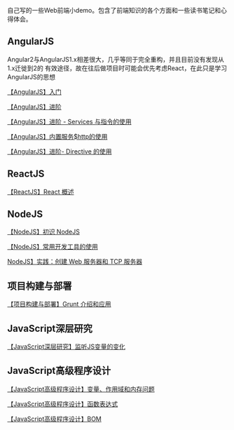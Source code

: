自己写的一些Web前端小demo。包含了前端知识的各个方面和一些读书笔记和心得体会。

## AngularJS
Angular2与AngularJS1.x相差很大，几乎等同于完全重构，并且目前没有发现从1.x迁徙到2的
有效途径，故在往后做项目时可能会优先考虑React，在此只是学习AngularJS的思想

[【AngularJS】入门](https://github.com/mikelkl/web-front-end-demo/blob/master/AngularJS/AngularJS%E5%85%A5%E9%97%A8/%E3%80%90AngularJS%E3%80%91%E5%85%A5%E9%97%A8.md)

[【AngularJS】进阶](https://github.com/mikelkl/web-front-end-demo/blob/master/AngularJS/AngularJS%E8%BF%9B%E9%98%B6/%E3%80%90AngularJS%E3%80%91%E8%BF%9B%E9%98%B6.md)

[【AngularJS】进阶 - Services 与指令的使用](https://github.com/mikelkl/web-front-end-demo/blob/06d3816ab0794d58ae49a49ebee895a92a338b53/AngularJS/AngularJS%20%E8%BF%9B%E9%98%B6-%20Services%20%E4%B8%8E%E6%8C%87%E4%BB%A4%E7%9A%84%E4%BD%BF%E7%94%A8/%E3%80%90AngularJS%E3%80%91%E8%BF%9B%E9%98%B6-%20Services%20%E4%B8%8E%E6%8C%87%E4%BB%A4%E7%9A%84%E4%BD%BF%E7%94%A8.md)

[【AngularJS】内置服务$http的使用](https://github.com/mikelkl/web-front-end-demo/blob/master/AngularJS/AngularJS%E5%86%85%E7%BD%AE%E6%9C%8D%E5%8A%A1%24http%E7%9A%84%E4%BD%BF%E7%94%A8/%E3%80%90AngularJS%E3%80%91%E5%86%85%E7%BD%AE%E6%9C%8D%E5%8A%A1%24http%E7%9A%84%E4%BD%BF%E7%94%A8.md)

[【AngularJS】进阶- Directive 的使用](https://github.com/mikelkl/web-front-end-demo/blob/master/AngularJS/AngularJS%20%E8%BF%9B%E9%98%B6-%20Directive%20%E7%9A%84%E4%BD%BF%E7%94%A8/%E3%80%90AngularJS%E3%80%91%E8%BF%9B%E9%98%B6-%20Directive%20%E7%9A%84%E4%BD%BF%E7%94%A8.md)

## ReactJS
[【ReactJS】React 概述](https://github.com/mikelkl/web-front-end-demo/blob/master/ReactJS/React%20%E6%A6%82%E8%BF%B0/%E3%80%90ReactJS%E3%80%91React%20%E6%A6%82%E8%BF%B0.md)

## NodeJS
[【NodeJS】初识 NodeJS](https://github.com/mikelkl/web-front-end-demo/blob/master/NodeJS/%E5%88%9D%E8%AF%86%20NodeJS/%E3%80%90NodeJS%E3%80%91%E5%88%9D%E8%AF%86%20NodeJS.md)

[【NodeJS】常用开发工具的使用](https://github.com/mikelkl/web-front-end-demo/blob/master/NodeJS/Node.js%20%E5%B8%B8%E7%94%A8%E5%BC%80%E5%8F%91%E5%B7%A5%E5%85%B7%E7%9A%84%E4%BD%BF%E7%94%A8/%E3%80%90NodeJS%E3%80%91%E5%B8%B8%E7%94%A8%E5%BC%80%E5%8F%91%E5%B7%A5%E5%85%B7%E7%9A%84%E4%BD%BF%E7%94%A8.md)

[NodeJS】实践：创建 Web 服务器和 TCP 服务器](https://github.com/mikelkl/web-front-end-demo/blob/master/NodeJS/Node.js%20%E5%AE%9E%E8%B7%B5%EF%BC%9A%E5%88%9B%E5%BB%BA%20Web%20%E6%9C%8D%E5%8A%A1%E5%99%A8%E5%92%8C%20TCP%20%E6%9C%8D%E5%8A%A1%E5%99%A8/%E3%80%90NodeJS%E3%80%91%E5%AE%9E%E8%B7%B5%EF%BC%9A%E5%88%9B%E5%BB%BA%20Web%20%E6%9C%8D%E5%8A%A1%E5%99%A8%E5%92%8C%20TCP%20%E6%9C%8D%E5%8A%A1%E5%99%A8.md)


## 项目构建与部署
[【项目构建与部署】Grunt 介绍和应用](https://github.com/mikelkl/web-front-end-demo/blob/master/%E9%A1%B9%E7%9B%AE%E6%9E%84%E5%BB%BA%E4%B8%8E%E9%83%A8%E7%BD%B2/Grunt%20%E4%BB%8B%E7%BB%8D%E5%92%8C%E5%BA%94%E7%94%A8/%E3%80%90%E9%A1%B9%E7%9B%AE%E6%9E%84%E5%BB%BA%E4%B8%8E%E9%83%A8%E7%BD%B2%E3%80%91Grunt%20%E4%BB%8B%E7%BB%8D%E5%92%8C%E5%BA%94%E7%94%A8.md)

## JavaScript深层研究
[【JavaScript深层研究】监听JS变量的变化](https://github.com/mikelkl/web-front-end-demo/blob/master/JavaScript%E6%B7%B1%E5%B1%82%E7%A0%94%E7%A9%B6/%E7%9B%91%E5%90%ACJS%E5%8F%98%E9%87%8F%E7%9A%84%E5%8F%98%E5%8C%96/%E3%80%90JavaScript%E6%B7%B1%E5%B1%82%E7%A0%94%E7%A9%B6%E3%80%91%E7%9B%91%E5%90%ACJS%E5%8F%98%E9%87%8F%E7%9A%84%E5%8F%98%E5%8C%96.md)

## JavaScript高级程序设计
[【JavaScript高级程序设计】变量、作用域和内存问题](https://github.com/mikelkl/web-front-end-demo/blob/master/JavaScript%E9%AB%98%E7%BA%A7%E7%A8%8B%E5%BA%8F%E8%AE%BE%E8%AE%A1%EF%BC%88%E7%AC%AC3%E7%89%88%EF%BC%89/%E7%AC%AC4%20%E7%AB%A0%20%E5%8F%98%E9%87%8F%E3%80%81%E4%BD%9C%E7%94%A8%E5%9F%9F%E5%92%8C%E5%86%85%E5%AD%98%E9%97%AE%E9%A2%98/%E3%80%90JavaScript%E9%AB%98%E7%BA%A7%E7%A8%8B%E5%BA%8F%E8%AE%BE%E8%AE%A1%E3%80%91%E5%8F%98%E9%87%8F%E3%80%81%E4%BD%9C%E7%94%A8%E5%9F%9F%E5%92%8C%E5%86%85%E5%AD%98%E9%97%AE%E9%A2%98.md)

[【JavaScript高级程序设计】函数表达式](https://github.com/mikelkl/web-front-end-demo/blob/master/JavaScript%E9%AB%98%E7%BA%A7%E7%A8%8B%E5%BA%8F%E8%AE%BE%E8%AE%A1%EF%BC%88%E7%AC%AC3%E7%89%88%EF%BC%89/%E7%AC%AC7%E7%AB%A0%20%E5%87%BD%E6%95%B0%E8%A1%A8%E8%BE%BE%E5%BC%8F/%E3%80%90JavaScript%E9%AB%98%E7%BA%A7%E7%A8%8B%E5%BA%8F%E8%AE%BE%E8%AE%A1%E3%80%91%E5%87%BD%E6%95%B0%E8%A1%A8%E8%BE%BE%E5%BC%8F.md)

[【JavaScript高级程序设计】BOM](https://github.com/mikelkl/web-front-end-demo/blob/master/JavaScript%E9%AB%98%E7%BA%A7%E7%A8%8B%E5%BA%8F%E8%AE%BE%E8%AE%A1%EF%BC%88%E7%AC%AC3%E7%89%88%EF%BC%89/%E7%AC%AC8%E7%AB%A0%20BOM/%E3%80%90JavaScript%E9%AB%98%E7%BA%A7%E7%A8%8B%E5%BA%8F%E8%AE%BE%E8%AE%A1%E3%80%91BOM.md)
